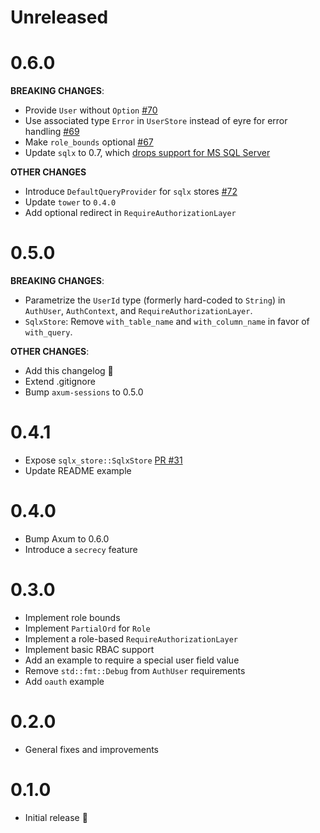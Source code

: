 # Unreleased

# 0.6.0

**BREAKING CHANGES**:

- Provide `User` without `Option` [#70](https://github.com/maxcountryman/axum-login/pull/70)
- Use associated type `Error` in `UserStore` instead of eyre for error handling [#69](https://github.com/maxcountryman/axum-login/pull/69)
- Make `role_bounds` optional [#67](https://github.com/maxcountryman/axum-login/pull/67)
- Update `sqlx` to 0.7, which [drops support for MS SQL Server](https://github.com/launchbadge/sqlx/pull/2039)

**OTHER CHANGES**

- Introduce `DefaultQueryProvider` for `sqlx` stores [#72](https://github.com/maxcountryman/axum-login/pull/72)
- Update `tower` to `0.4.0`
- Add optional redirect in `RequireAuthorizationLayer`

# 0.5.0

**BREAKING CHANGES**:

- Parametrize the `UserId` type (formerly hard-coded to `String`) in `AuthUser`, `AuthContext`, and `RequireAuthorizationLayer`.
- `SqlxStore`: Remove `with_table_name` and `with_column_name` in favor of `with_query`.

**OTHER CHANGES**:

- Add this changelog :tada:
- Extend .gitignore
- Bump `axum-sessions` to 0.5.0

# 0.4.1

- Expose `sqlx_store::SqlxStore` [PR #31](https://github.com/maxcountryman/axum-login/pull/31)
- Update README example

# 0.4.0

- Bump Axum to 0.6.0
- Introduce a `secrecy` feature

# 0.3.0

- Implement role bounds
- Implement `PartialOrd` for `Role`
- Implement a role-based `RequireAuthorizationLayer`
- Implement basic RBAC support
- Add an example to require a special user field value
- Remove `std::fmt::Debug` from `AuthUser` requirements
- Add `oauth` example

# 0.2.0

- General fixes and improvements

# 0.1.0

- Initial release :tada:
